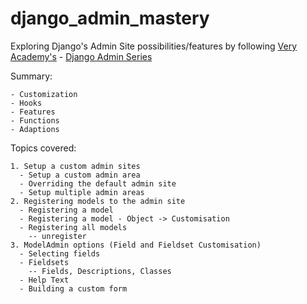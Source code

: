 # django_admin_mastery

Exploring Django's Admin Site possibilities/features by following [Very Academy's](https://www.youtube.com/channel/UC1mxuk7tuQT2D0qTMgKji3w) - [Django Admin Series](https://www.youtube.com/watch?v=c_S0ZQs81XQ&list=PLOLrQ9Pn6cazhaxNDhcOIPYXt2zZhAXKO&ab_channel=VeryAcademy)

Summary:
```
- Customization
- Hooks
- Features
- Functions
- Adaptions
```

Topics covered:
```
1. Setup a custom admin sites
  - Setup a custom admin area
  - Overriding the default admin site
  - Setup multiple admin areas
2. Registering models to the admin site
  - Registering a model
  - Registering a model - Object -> Customisation
  - Registering all models
    -- unregister
3. ModelAdmin options (Field and Fieldset Customisation)
  - Selecting fields
  - Fieldsets
    -- Fields, Descriptions, Classes
  - Help Text
  - Building a custom form
```
